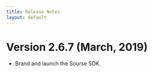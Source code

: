 ```yaml
---
title: Release Notes
layout: default 
---
```

 

# Version 2.6.7 (March, 2019) 

 * Brand and launch the Sourse SDK.